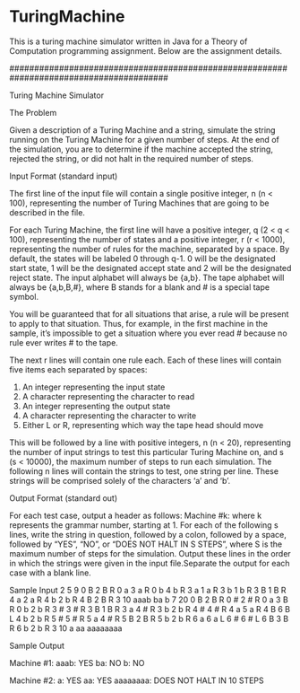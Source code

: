 # TuringMachine

This is a turing machine simulator written in Java for a Theory of Computation programming assignment. 
Below are the assignment details.

########################################################################################


Turing Machine Simulator

The Problem

Given a description of a Turing Machine and a string, simulate the string running on the Turing
Machine for a given number of steps. At the end of the simulation, you are to determine if the
machine accepted the string, rejected the string, or did not halt in the required number of steps.


Input Format (standard input)

The first line of the input file will contain a single positive integer, n (n < 100), representing the
number of Turing Machines that are going to be described in the file.


For each Turing Machine, the first line will have a positive integer, q (2 < q < 100), representing
the number of states and a positive integer, r (r < 1000), representing the number of rules for the
machine, separated by a space. By default, the states will be labeled 0 through q-1. 0 will be the
designated start state, 1 will be the designated accept state and 2 will be the designated reject
state. The input alphabet will always be {a,b}. The tape alphabet will always be {a,b,B,#},
where B stands for a blank and # is a special tape symbol.


You will be guaranteed that for all situations that arise, a rule will be present to apply to that
situation. Thus, for example, in the first machine in the sample, it’s impossible to get a
situation where you ever read # because no rule ever writes # to the tape.


The next r lines will contain one rule each. Each of these lines will contain five items each
separated by spaces:


1) An integer representing the input state
2) A character representing the character to read
3) An integer representing the output state
4) A character representing the character to write
5) Either L or R, representing which way the tape head should move


This will be followed by a line with positive integers, n (n < 20), representing the number of
input strings to test this particular Turing Machine on, and s (s < 10000), the maximum number
of steps to run each simulation. The following n lines will contain the strings to test, one string
per line. These strings will be comprised solely of the characters ‘a’ and ‘b’.


Output Format (standard out)


For each test case, output a header as follows: Machine #k: where k represents the grammar
number, starting at 1.
For each of the following s lines, write the string in question, followed by a colon, followed by a
space, followed by “YES”, “NO”, or “DOES NOT HALT IN S STEPS”, where S is the
maximum number of steps for the simulation.
Output these lines in the order in which the strings were given in the input file.Separate the
output for each case with a blank line.


Sample Input
2
5 9
0 B 2 B R
0 a 3 a R
0 b 4 b R
3 a 1 a R
3 b 1 b R
3 B 1 B R
4 a 2 a R
4 b 2 b R
4 B 2 B R
3 10
aaab
ba
b
7 20
0 B 2 B R
0 # 2 # R
0 a 3 B R
0 b 2 b R
3 # 3 # R
3 B 1 B R
3 a 4 # R
3 b 2 b R
4 # 4 # R
4 a 5 a R
4 B 6 B L
4 b 2 b R
5 # 5 # R
5 a 4 # R
5 B 2 B R
5 b 2 b R
6 a 6 a L
6 # 6 # L
6 B 3 B R
6 b 2 b R
3 10
a
aa
aaaaaaaa


Sample Output

Machine #1:
aaab: YES
ba: NO
b: NO

Machine #2:
a: YES
aa: YES
aaaaaaaa: DOES NOT HALT IN 10 STEPS
